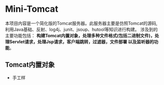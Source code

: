 # Mini-Tomcat
本项目内容是一个简化版的Tomcat服务器。此服务器主要是仿照Tomcat的源码,利用Java基础、反射、log4j、junit、jsoup、hutool等知识进行构建。
涉及到的主要功能包括：
    **构建Tomcat内置对象，处理多种文件格式(包括二进制文件)，处理Servlet请求，处理Jsp请求，客户端跳转，过滤器，文件部署
    以及监听器的功能**。

## Tomcat内置对象
   - 手工样
